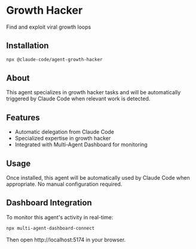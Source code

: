# Growth Hacker

Find and exploit viral growth loops

## Installation

```bash
npx @claude-code/agent-growth-hacker
```

## About

This agent specializes in growth hacker tasks and will be automatically triggered by Claude Code when relevant work is detected.

## Features

- Automatic delegation from Claude Code
- Specialized expertise in growth hacker
- Integrated with Multi-Agent Dashboard for monitoring

## Usage

Once installed, this agent will be automatically used by Claude Code when appropriate. No manual configuration required.

## Dashboard Integration

To monitor this agent's activity in real-time:

```bash
npx multi-agent-dashboard-connect
```

Then open http://localhost:5174 in your browser.
